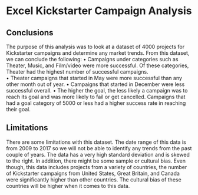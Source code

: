 # Excel Kickstarter Campaign Analysis

## Conclusions
The purpose of this analysis was to look at a dataset of 4000 projects for Kickstarter campaigns and determine any market trends.  From this dataset, we can conclude the following:
•	Campaigns under categories such as Theater, Music, and Film/video were more successful.  Of these categories, Theater had the highest number of successful campaigns.  
•	Theater campaigns that started in May were more successful than any other month out of year. 
•	Campaigns that started in December were less successful overall.
•	The higher the goal, the less likely a campaign was to reach its goal and was more likely to fail or get cancelled. Campaigns that had a goal category of 5000 or less had a higher success rate in reaching their goal.

## Limitations
There are some limitations with this dataset.  The date range of this data is from 2009 to 2017 so we will not be able to identify any trends from the past couple of years.  The data has a very high standard deviation and is skewed to the right.  In addition, there might be some sample or cultural bias.  Even though, this data includes projects from a variety of countries, the number of Kickstarter campaigns from United States, Great Britain, and Canada were significantly higher than other countries.  The cultural bias of these countries will be higher when it comes to this data.

